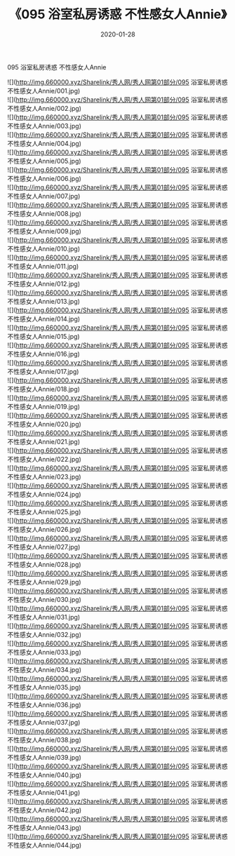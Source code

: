 ﻿---
layout: post
title:  《095 浴室私房诱惑 不性感女人Annie》
date:   2020-01-28
img: http://img.660000.xyz/Sharelink/秀人网/秀人网第01部分/095 浴室私房诱惑 不性感女人Annie/000.jpg
categories: [美女, 清纯, 唯美]
---

095 浴室私房诱惑 不性感女人Annie

  ![](http://img.660000.xyz/Sharelink/秀人网/秀人网第01部分/095 浴室私房诱惑 不性感女人Annie/001.jpg) <br> ![](http://img.660000.xyz/Sharelink/秀人网/秀人网第01部分/095 浴室私房诱惑 不性感女人Annie/002.jpg) <br> ![](http://img.660000.xyz/Sharelink/秀人网/秀人网第01部分/095 浴室私房诱惑 不性感女人Annie/003.jpg) <br> ![](http://img.660000.xyz/Sharelink/秀人网/秀人网第01部分/095 浴室私房诱惑 不性感女人Annie/004.jpg) <br> ![](http://img.660000.xyz/Sharelink/秀人网/秀人网第01部分/095 浴室私房诱惑 不性感女人Annie/005.jpg) <br> ![](http://img.660000.xyz/Sharelink/秀人网/秀人网第01部分/095 浴室私房诱惑 不性感女人Annie/006.jpg) <br> ![](http://img.660000.xyz/Sharelink/秀人网/秀人网第01部分/095 浴室私房诱惑 不性感女人Annie/007.jpg) <br> ![](http://img.660000.xyz/Sharelink/秀人网/秀人网第01部分/095 浴室私房诱惑 不性感女人Annie/008.jpg) <br> ![](http://img.660000.xyz/Sharelink/秀人网/秀人网第01部分/095 浴室私房诱惑 不性感女人Annie/009.jpg) <br> ![](http://img.660000.xyz/Sharelink/秀人网/秀人网第01部分/095 浴室私房诱惑 不性感女人Annie/010.jpg) <br> ![](http://img.660000.xyz/Sharelink/秀人网/秀人网第01部分/095 浴室私房诱惑 不性感女人Annie/011.jpg) <br> ![](http://img.660000.xyz/Sharelink/秀人网/秀人网第01部分/095 浴室私房诱惑 不性感女人Annie/012.jpg) <br> ![](http://img.660000.xyz/Sharelink/秀人网/秀人网第01部分/095 浴室私房诱惑 不性感女人Annie/013.jpg) <br> ![](http://img.660000.xyz/Sharelink/秀人网/秀人网第01部分/095 浴室私房诱惑 不性感女人Annie/014.jpg) <br> ![](http://img.660000.xyz/Sharelink/秀人网/秀人网第01部分/095 浴室私房诱惑 不性感女人Annie/015.jpg) <br> ![](http://img.660000.xyz/Sharelink/秀人网/秀人网第01部分/095 浴室私房诱惑 不性感女人Annie/016.jpg) <br> ![](http://img.660000.xyz/Sharelink/秀人网/秀人网第01部分/095 浴室私房诱惑 不性感女人Annie/017.jpg) <br> ![](http://img.660000.xyz/Sharelink/秀人网/秀人网第01部分/095 浴室私房诱惑 不性感女人Annie/018.jpg) <br> ![](http://img.660000.xyz/Sharelink/秀人网/秀人网第01部分/095 浴室私房诱惑 不性感女人Annie/019.jpg) <br> ![](http://img.660000.xyz/Sharelink/秀人网/秀人网第01部分/095 浴室私房诱惑 不性感女人Annie/020.jpg) <br> ![](http://img.660000.xyz/Sharelink/秀人网/秀人网第01部分/095 浴室私房诱惑 不性感女人Annie/021.jpg) <br> ![](http://img.660000.xyz/Sharelink/秀人网/秀人网第01部分/095 浴室私房诱惑 不性感女人Annie/022.jpg) <br> ![](http://img.660000.xyz/Sharelink/秀人网/秀人网第01部分/095 浴室私房诱惑 不性感女人Annie/023.jpg) <br> ![](http://img.660000.xyz/Sharelink/秀人网/秀人网第01部分/095 浴室私房诱惑 不性感女人Annie/024.jpg) <br> ![](http://img.660000.xyz/Sharelink/秀人网/秀人网第01部分/095 浴室私房诱惑 不性感女人Annie/025.jpg) <br> ![](http://img.660000.xyz/Sharelink/秀人网/秀人网第01部分/095 浴室私房诱惑 不性感女人Annie/026.jpg) <br> ![](http://img.660000.xyz/Sharelink/秀人网/秀人网第01部分/095 浴室私房诱惑 不性感女人Annie/027.jpg) <br> ![](http://img.660000.xyz/Sharelink/秀人网/秀人网第01部分/095 浴室私房诱惑 不性感女人Annie/028.jpg) <br> ![](http://img.660000.xyz/Sharelink/秀人网/秀人网第01部分/095 浴室私房诱惑 不性感女人Annie/029.jpg) <br> ![](http://img.660000.xyz/Sharelink/秀人网/秀人网第01部分/095 浴室私房诱惑 不性感女人Annie/030.jpg) <br> ![](http://img.660000.xyz/Sharelink/秀人网/秀人网第01部分/095 浴室私房诱惑 不性感女人Annie/031.jpg) <br> ![](http://img.660000.xyz/Sharelink/秀人网/秀人网第01部分/095 浴室私房诱惑 不性感女人Annie/032.jpg) <br> ![](http://img.660000.xyz/Sharelink/秀人网/秀人网第01部分/095 浴室私房诱惑 不性感女人Annie/033.jpg) <br> ![](http://img.660000.xyz/Sharelink/秀人网/秀人网第01部分/095 浴室私房诱惑 不性感女人Annie/034.jpg) <br> ![](http://img.660000.xyz/Sharelink/秀人网/秀人网第01部分/095 浴室私房诱惑 不性感女人Annie/035.jpg) <br> ![](http://img.660000.xyz/Sharelink/秀人网/秀人网第01部分/095 浴室私房诱惑 不性感女人Annie/036.jpg) <br> ![](http://img.660000.xyz/Sharelink/秀人网/秀人网第01部分/095 浴室私房诱惑 不性感女人Annie/037.jpg) <br> ![](http://img.660000.xyz/Sharelink/秀人网/秀人网第01部分/095 浴室私房诱惑 不性感女人Annie/038.jpg) <br> ![](http://img.660000.xyz/Sharelink/秀人网/秀人网第01部分/095 浴室私房诱惑 不性感女人Annie/039.jpg) <br> ![](http://img.660000.xyz/Sharelink/秀人网/秀人网第01部分/095 浴室私房诱惑 不性感女人Annie/040.jpg) <br> ![](http://img.660000.xyz/Sharelink/秀人网/秀人网第01部分/095 浴室私房诱惑 不性感女人Annie/041.jpg) <br> ![](http://img.660000.xyz/Sharelink/秀人网/秀人网第01部分/095 浴室私房诱惑 不性感女人Annie/042.jpg) <br> ![](http://img.660000.xyz/Sharelink/秀人网/秀人网第01部分/095 浴室私房诱惑 不性感女人Annie/043.jpg) <br> ![](http://img.660000.xyz/Sharelink/秀人网/秀人网第01部分/095 浴室私房诱惑 不性感女人Annie/044.jpg) <br>